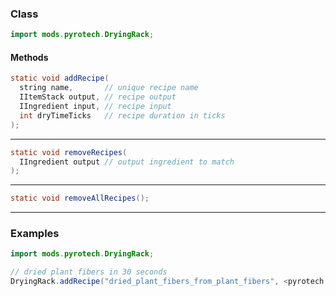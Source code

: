 
### Class

```java
import mods.pyrotech.DryingRack;
```

#### Methods

```java
static void addRecipe(
  string name,       // unique recipe name
  IItemStack output, // recipe output
  IIngredient input, // recipe input
  int dryTimeTicks   // recipe duration in ticks
);
```


---


```java
static void removeRecipes(
  IIngredient output // output ingredient to match
);
```


---


```java
static void removeAllRecipes();
```


---


### Examples

```java
import mods.pyrotech.DryingRack;

// dried plant fibers in 30 seconds
DryingRack.addRecipe("dried_plant_fibers_from_plant_fibers", <pyrotech:material:13>, <pyrotech:material:12>, 30 * 20);
```
